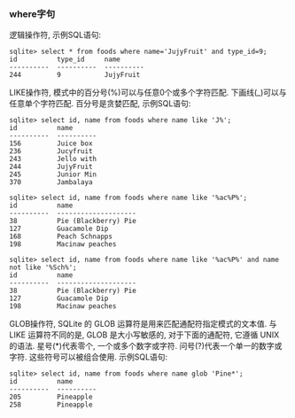 ### where字句


逻辑操作符, 示例SQL语句:

```
sqlite> select * from foods where name='JujyFruit' and type_id=9;
id          type_id     name
----------  ----------  ----------
244         9           JujyFruit
```

LIKE操作符, 模式中的百分号(%)可以与任意0个或多个字符匹配. 下画线(_)可以与任意单个字符匹配. 百分号是贪婪匹配, 示例SQL语句:

```
sqlite> select id, name from foods where name like 'J%';
id          name      
----------  ----------
156         Juice box 
236         Jucyfruit 
243         Jello with
244         JujyFruit 
245         Junior Min
370         Jambalaya 

sqlite> select id, name from foods where name like '%ac%P%';
id          name
----------  --------------------
38          Pie (Blackberry) Pie
127         Guacamole Dip
168         Peach Schnapps
198         Macinaw peaches

sqlite> select id, name from foods where name like '%ac%P%' and name not like '%Sch%';
id          name
----------  --------------------
38          Pie (Blackberry) Pie
127         Guacamole Dip
198         Macinaw peaches
```

GLOB操作符, SQLite 的 GLOB 运算符是用来匹配通配符指定模式的文本值.
与 LIKE 运算符不同的是, GLOB 是大小写敏感的, 对于下面的通配符, 它遵循 UNIX 的语法.
星号(*)代表零个, 一个或多个数字或字符. 问号(?)代表一个单一的数字或字符. 这些符号可以被组合使用.
示例SQL语句:

```
sqlite> select id, name from foods where name glob 'Pine*';
id          name
----------  ----------
205         Pineapple
258         Pineapple
```

